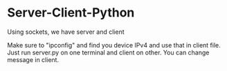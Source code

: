 # Server-Client-Python
Using sockets, we have server and client

Make sure to "ipconfig" and find you device IPv4 and use that in client file.
Just run server.py on one terminal and client on other. You can change message in client.
